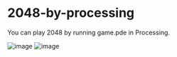 # 2048-by-processing

You can play 2048 by running game.pde in Processing.

![image](https://user-images.githubusercontent.com/68806725/122752438-ed845980-d2cb-11eb-8f9d-0329d607463c.png)
![image](https://user-images.githubusercontent.com/68806725/122752496-012fc000-d2cc-11eb-9c95-ebf33339957d.png)

